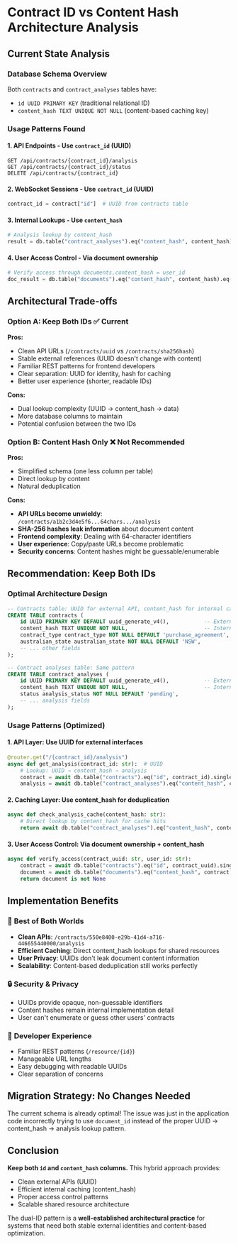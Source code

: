 # Contract ID vs Content Hash Architecture Analysis

## Current State Analysis

### Database Schema Overview
Both `contracts` and `contract_analyses` tables have:
- `id UUID PRIMARY KEY` (traditional relational ID)
- `content_hash TEXT UNIQUE NOT NULL` (content-based caching key)

### Usage Patterns Found

#### 1. **API Endpoints** - Use `contract_id` (UUID)
```
GET /api/contracts/{contract_id}/analysis
GET /api/contracts/{contract_id}/status  
DELETE /api/contracts/{contract_id}
```

#### 2. **WebSocket Sessions** - Use `contract_id` (UUID)
```python
contract_id = contract["id"]  # UUID from contracts table
```

#### 3. **Internal Lookups** - Use `content_hash` 
```python
# Analysis lookup by content_hash
result = db.table("contract_analyses").eq("content_hash", content_hash)
```

#### 4. **User Access Control** - Via document ownership
```python
# Verify access through documents.content_hash = user_id
doc_result = db.table("documents").eq("content_hash", content_hash).eq("user_id", user_id)
```

## Architectural Trade-offs

### Option A: Keep Both IDs ✅ Current
**Pros:**
- Clean API URLs (`/contracts/uuid` vs `/contracts/sha256hash`)  
- Stable external references (UUID doesn't change with content)
- Familiar REST patterns for frontend developers
- Clear separation: UUID for identity, hash for caching
- Better user experience (shorter, readable IDs)

**Cons:**
- Dual lookup complexity (UUID → content_hash → data)
- More database columns to maintain
- Potential confusion between the two IDs

### Option B: Content Hash Only ❌ Not Recommended
**Pros:**  
- Simplified schema (one less column per table)
- Direct lookup by content
- Natural deduplication

**Cons:**
- **API URLs become unwieldy**: `/contracts/a1b2c3d4e5f6...64chars.../analysis`
- **SHA-256 hashes leak information** about document content
- **Frontend complexity**: Dealing with 64-character identifiers
- **User experience**: Copy/paste URLs become problematic
- **Security concerns**: Content hashes might be guessable/enumerable

## Recommendation: **Keep Both IDs** 

### Optimal Architecture Design

```sql
-- Contracts table: UUID for external API, content_hash for internal caching
CREATE TABLE contracts (
    id UUID PRIMARY KEY DEFAULT uuid_generate_v4(),           -- External API identity
    content_hash TEXT UNIQUE NOT NULL,                        -- Internal caching key
    contract_type contract_type NOT NULL DEFAULT 'purchase_agreement',
    australian_state australian_state NOT NULL DEFAULT 'NSW',
    -- ... other fields
);

-- Contract analyses table: Same pattern
CREATE TABLE contract_analyses (
    id UUID PRIMARY KEY DEFAULT uuid_generate_v4(),           -- External API identity  
    content_hash TEXT UNIQUE NOT NULL,                        -- Internal caching key
    status analysis_status NOT NULL DEFAULT 'pending',
    -- ... analysis fields
);
```

### Usage Patterns (Optimized)

#### 1. **API Layer**: Use UUID for external interfaces
```python
@router.get("/{contract_id}/analysis") 
async def get_analysis(contract_id: str):  # UUID
    # Lookup: UUID → content_hash → analysis
    contract = await db.table("contracts").eq("id", contract_id).single()
    analysis = await db.table("contract_analyses").eq("content_hash", contract["content_hash"]).single()
```

#### 2. **Caching Layer**: Use content_hash for deduplication
```python
async def check_analysis_cache(content_hash: str):
    # Direct lookup by content_hash for cache hits
    return await db.table("contract_analyses").eq("content_hash", content_hash).single()
```

#### 3. **User Access Control**: Via document ownership + content_hash
```python
async def verify_access(contract_uuid: str, user_id: str):
    contract = await db.table("contracts").eq("id", contract_uuid).single()
    document = await db.table("documents").eq("content_hash", contract["content_hash"]).eq("user_id", user_id).single()
    return document is not None
```

## Implementation Benefits

### 🎯 **Best of Both Worlds**
- **Clean APIs**: `/contracts/550e8400-e29b-41d4-a716-446655440000/analysis`
- **Efficient Caching**: Direct content_hash lookups for shared resources  
- **User Privacy**: UUIDs don't leak document content information
- **Scalability**: Content-based deduplication still works perfectly

### 🔒 **Security & Privacy**
- UUIDs provide opaque, non-guessable identifiers
- Content hashes remain internal implementation detail
- User can't enumerate or guess other users' contracts

### 👥 **Developer Experience** 
- Familiar REST patterns (`/resource/{id}`)  
- Manageable URL lengths
- Easy debugging with readable UUIDs
- Clear separation of concerns

## Migration Strategy: **No Changes Needed**

The current schema is already optimal! The issue was just in the application code incorrectly trying to use `document_id` instead of the proper UUID → content_hash → analysis lookup pattern.

## Conclusion

**Keep both `id` and `content_hash` columns.** This hybrid approach provides:
- Clean external APIs (UUID)
- Efficient internal caching (content_hash) 
- Proper access control patterns
- Scalable shared resource architecture

The dual-ID pattern is a **well-established architectural practice** for systems that need both stable external identities and content-based optimization.
